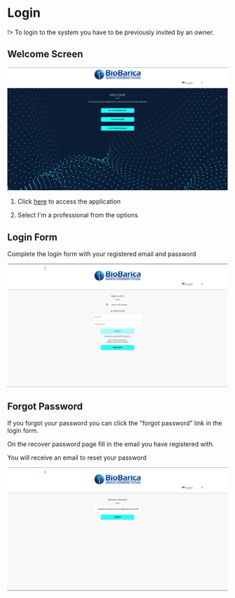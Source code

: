 # Login

!> To login to the system you have to be previously invited by an owner.


## Welcome Screen

![welcome-screen](../_media/welcome-screen.jpg ':size=500x280')

1. Click [here](https://pwa.biobarica.com/) to access the application

2. Select I'm a professional from the options


## Login Form

Complete the login form with your registered email and password

![login](../_media/owner/login.jpg ':size=500x280')

## Forgot Password

If you forgot your password you can click the "forgot password" link in the login form.

On the recover password page fill in the email you have registered with.

You will receive an email to reset your password

![recover-password](../_media/recover-password.jpg ':size=500x280')
